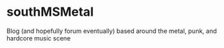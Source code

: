 # southMSMetal
Blog (and hopefully forum eventually) based around the metal, punk, and hardcore music scene

